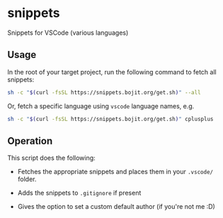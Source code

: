 # snippets
Snippets for VSCode (various languages)

## Usage
In the root of your target project, run the following command to fetch all snippets:

```bash
sh -c "$(curl -fsSL https://snippets.bojit.org/get.sh)" --all
```

Or, fetch a specific language using `vscode` language names, e.g.

```bash
sh -c "$(curl -fsSL https://snippets.bojit.org/get.sh)" cplusplus
```

## Operation

This script does the following:

- Fetches the appropriate snippets and places them in your `.vscode/` folder.

- Adds the snippets to `.gitignore` if present

- Gives the option to set a custom default author (if you're not me :D)